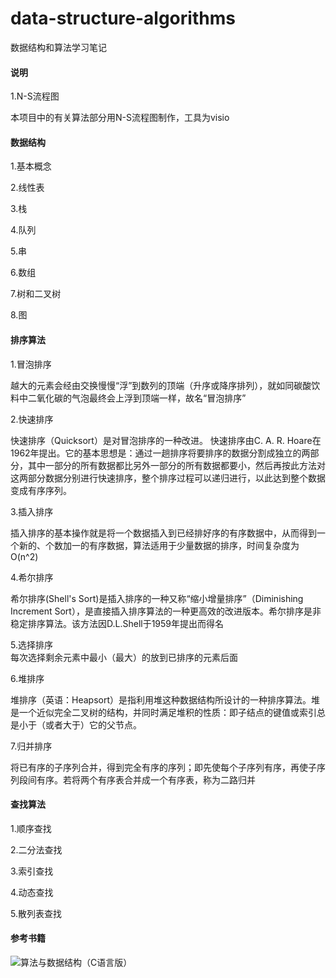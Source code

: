 # data-structure-algorithms
数据结构和算法学习笔记  

#### 说明

1.N-S流程图  

本项目中的有关算法部分用N-S流程图制作，工具为visio

#### 数据结构

1.基本概念  


2.线性表  


3.栈  


4.队列  


5.串 


6.数组  


7.树和二叉树  


8.图 



#### 排序算法

1.冒泡排序 

越大的元素会经由交换慢慢“浮”到数列的顶端（升序或降序排列），就如同碳酸饮料中二氧化碳的气泡最终会上浮到顶端一样，故名“冒泡排序”

2.快速排序  

快速排序（Quicksort）是对冒泡排序的一种改进。
快速排序由C. A. R. Hoare在1962年提出。它的基本思想是：通过一趟排序将要排序的数据分割成独立的两部分，其中一部分的所有数据都比另外一部分的所有数据都要小，然后再按此方法对这两部分数据分别进行快速排序，整个排序过程可以递归进行，以此达到整个数据变成有序序列。

3.插入排序  

插入排序的基本操作就是将一个数据插入到已经排好序的有序数据中，从而得到一个新的、个数加一的有序数据，算法适用于少量数据的排序，时间复杂度为O(n^2)  

4.希尔排序  

希尔排序(Shell's Sort)是插入排序的一种又称“缩小增量排序”（Diminishing Increment Sort），是直接插入排序算法的一种更高效的改进版本。希尔排序是非稳定排序算法。该方法因D.L.Shell于1959年提出而得名  


5.选择排序  
每次选择剩余元素中最小（最大）的放到已排序的元素后面  

6.堆排序 

堆排序（英语：Heapsort）是指利用堆这种数据结构所设计的一种排序算法。堆是一个近似完全二叉树的结构，并同时满足堆积的性质：即子结点的键值或索引总是小于（或者大于）它的父节点。

7.归并排序  

将已有序的子序列合并，得到完全有序的序列；即先使每个子序列有序，再使子序列段间有序。若将两个有序表合并成一个有序表，称为二路归并  

#### 查找算法

1.顺序查找  


2.二分法查找  


3.索引查找  


4.动态查找  


5.散列表查找  




#### 参考书籍

![算法与数据结构（C语言版）](http://img13.360buyimg.com/n1/jfs/t1/10393/32/6479/78736/5c211e35Ee9bc67f9/33e9042545d4f816.jpg)